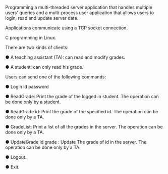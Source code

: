 Programming a multi-threaded server application that handles multiple users' queries and a multi-process user application that allows users to login, read and update server data. 


Applications communicate using a TCP socket connection.


C programming in Linux.


There are two kinds of clients:

● A teaching assistant (TA): can read and modify grades.

● A student: can only read his grade.


Users can send one of the following commands:

● Login id password

● ReadGrade: Print the grade of the logged in student. The operation can be done
only by a student.

● ReadGrade id: Print the grade of the specified id. The operation can be done
only by a TA.

● GradeList: Print a list of all the grades in the server. The operation can be done
only by a TA. 

● UpdateGrade id grade : Update The grade of id in the server. The operation can be done only by a
TA.

● Logout.

● Exit.
